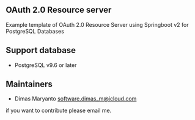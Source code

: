 ## OAuth 2.0 Resource server

Example template of OAuth 2.0 Resource Server using Springboot v2 for PostgreSQL Databases

## Support database

- PostgreSQL v9.6 or later

## Maintainers

- Dimas Maryanto <software.dimas_m@icloud.com>

if you want to contribute please email me.
